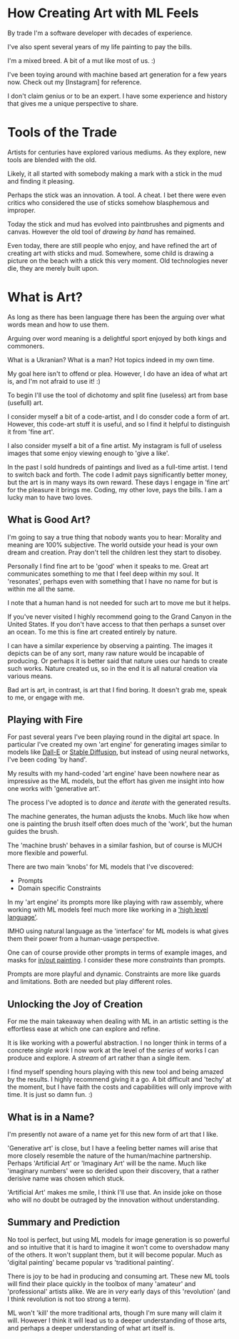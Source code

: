 # How Creating Art with ML Feels

By trade I'm a software developer with decades of experience. 

I've also spent several years of my life painting to pay the bills.

I'm a mixed breed. A bit of a mut like most of us. :)

I've been toying around with machine based art generation for a few years now. Check out my [Instagram] for reference.

I don't claim genius or to be an expert. I have some experience and history that gives me a unique perspective to share.

# Tools of the Trade

Artists for centuries have explored various mediums. As they explore, new tools are blended with the old.

Likely, it all started with somebody making a mark with a stick in the mud and finding it pleasing.

Perhaps the stick was an innovation. A tool. A cheat. I bet there were even critics who considered the use of sticks somehow blasphemous and improper.

Today the stick and mud has evolved into paintbrushes and pigments and canvas. However the old tool of _drawing by hand_ has remained.

Even today, there are still people who enjoy, and have refined the art of creating art with sticks and mud. Somewhere, some child is drawing a picture on the beach with a stick this very moment. Old technologies never die, they are merely built upon.

# What is Art?

As long as there has been language there has been the arguing over what words mean and how to use them.

Arguing over word meaning is a delightful sport enjoyed by both kings and commoners.

What is a Ukranian? What is a man? Hot topics indeed in my own time.

My goal here isn't to offend or plea. However, I do have an idea of what art is, and I'm not afraid to use it! :)

To begin I'll use the tool of dichotomy and split fine (useless) art from base (usefull) art.

I consider myself a bit of a code-artist, and I do consder code a form of art. However, this code-art stuff it is useful, and so I find it helpful to distinguish it from 'fine art'.

I also consider myself a bit of a fine artist. My instagram is full of useless images that some enjoy viewing enough to 'give a like'. 

In the past I sold hundreds of paintings and lived as a full-time artist. I tend to switch back and forth. The code I admit pays significantly better money, but the art is in many ways its own reward. These days I engage in 'fine art' for the pleasure it brings me. Coding, my other love, pays the bills. I am a lucky man to have two loves.

## What is Good Art?

I'm going to say a true thing that nobody wants you to hear: Morality and meaning are 100% subjective. The world outside your head is your own dream and creation. Pray don't tell the children lest they start to disobey.

Personally I find fine art to be 'good' when it speaks to me. Great art communicates something to me that I feel deep within my soul. It 'resonates', perhaps even with something that I have no name for but is within me all the same.

I note that a human hand is not needed for such art to move me but it helps.

If you've never visited I highly recommend going to the Grand Canyon in the United States. If you don't have access to that then perhaps a sunset over an ocean. To me this is fine art created entirely by nature.

I can have a similar experience by observing a painting. The images it depicts can be of any sort, many raw nature would be incapable of producing. Or perhaps it is better said that nature uses our hands to create such works. Nature created us, so in the end it is all natural creation via various means.

Bad art is art, in contrast, is art that I find boring. It doesn't grab me, speak to me, or engage with me.


## Playing with Fire

For past several years I've been playing round in the digital art space. In particular I've created my own 'art engine' for generating images similar to models like [Dall-E](https://openai.com/blog/dall-e/) or [Stable Diffusion](https://stability.ai/blog/stable-diffusion-public-release), but instead of using neural networks, I've been coding 'by hand'.

My results with my hand-coded 'art engine' have been nowhere near as impressive as the ML models, but the effort has given me insight into how one works with 'generative art'.

The process I've adopted is to _dance_ and _iterate_ with the generated results.

The machine generates, the human adjusts the knobs. Much like how when one is painting the brush itself often does much of the 'work', but the human guides the brush.

The 'machine brush' behaves in a similar fashion, but of course is MUCH more flexible and powerful.

There are two main 'knobs' for ML models that I've discovered:
- Prompts
- Domain specific Constraints

In my 'art engine' its prompts more like playing with raw assembly, where working with ML models feel much more like working in a ['high level language'](https://en.wikipedia.org/wiki/High-level_programming_language).

IMHO using natural language as the 'interface' for ML models is what gives them their power from a human-usage perspective. 

One can of course provide other prompts in terms of example images, and masks for [in/out painting](https://en.wikipedia.org/wiki/Inpainting). I consider these more _constraints_ than prompts.

Prompts are more playful and dynamic. Constraints are more like guards and limitations. Both are needed but play different roles.

## Unlocking the Joy of Creation

For me the main takeaway when dealing with ML in an artistic setting is the effortless ease at which one can explore and refine.

It is like working with a powerful abstraction. I no longer think in terms of a concrete _single work_ I now work at the level of the _series_ of works I can produce and explore. A _stream_ of art rather than a single item.

I find myself spending hours playing with this new tool and being amazed by the results. I highly recommend giving it a go. A bit difficult and 'techy' at the moment, but I have faith the costs and capabilities will only improve with time. It is just so damn fun. :)

## What is in a Name?

I'm presently not aware of a name yet for this new form of art that I like. 

'Generative art' is close, but I have a feeling better names will arise that more closely resemble the nature of the human/machine partnership. Perhaps 'Artificial Art' or 'Imaginary Art' will be the name. Much like 'imaginary numbers' were so derided upon their discovery, that a rather derisive name was chosen which stuck.

'Artificial Art' makes me smile, I think I'll use that. An inside joke on those who will no doubt be outraged by the innovation without understanding.

## Summary and Prediction

No tool is perfect, but using ML models for image generation is so powerful and so intuitive that it is hard to imagine it won't come to overshadow many of the others. It won't supplant them, but it will become popular. Much as 'digital painting' became popular vs 'traditional painting'. 

There is joy to be had in producing and consuming art. These new ML tools will find their place quickly in the toolbox of many 'amateur' and 'professional' artists alike. We are in _very_ early days of this 'revolution' (and I think revolution is not too strong a term).

ML won't 'kill' the more traditional arts, though I'm sure many will claim it will. However I think it will lead us to a deeper understanding of those arts, and perhaps a deeper understanding of what art itself is.